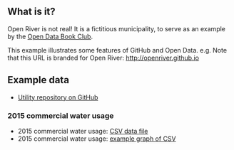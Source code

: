 
## What is it?
Open River is not real! It is a fictitious municipality, to serve as an example by the [Open Data Book Club](http://peidevs.github.io/OpenDataBookClub).

This example illustrates some features of GitHub and Open Data. e.g. Note that this URL is branded for Open River: http://openriver.github.io

## Example data
* [Utility repository on GitHub](https://github.com/openriver/utility)

### 2015 commercial water usage
* 2015 commercial water usage: [CSV data file](https://github.com/openriver/utility/blob/master/data/2015-COMMERCIAL-WATER.csv)
* 2015 commercial water usage: [example graph of CSV](https://cdn.rawgit.com/openriver/utility/master/examples/2015_commercial_water.html)

